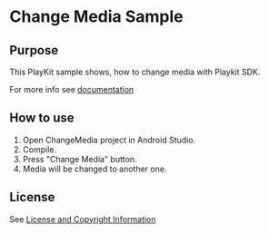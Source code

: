 # Change Media Sample

## Purpose

This PlayKit sample shows, how to change media with Playkit SDK.

For more info see [documentation](https://vpaas.kaltura.com/documentation/Mobile-Video-Player-SDKs/v3_Android_QuickStart.html)

## How to use

1. Open ChangeMedia project in Android Studio.
2. Compile.
3. Press "Change Media" button. 
4. Media will be changed to another one.

## License

See [License and Copyright Information](https://github.com/kaltura/playkit-android-samples#license-and-copyright-information)
